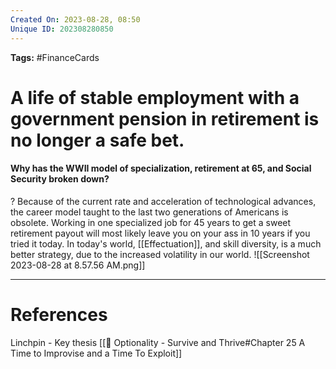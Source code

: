 ```yaml
---
Created On: 2023-08-28, 08:50
Unique ID: 202308280850
---
```

**Tags:** #FinanceCards 

# A life of stable employment with a government pension in retirement is no longer a safe bet.

#### Why has the WWII model of specialization, retirement at 65, and   Social Security broken down?
?
Because of the current rate and acceleration of technological advances, the career model taught to the last two generations of Americans is obsolete. Working in one specialized job for 45 years to get a sweet retirement payout will most likely leave you on your ass in 10 years if you tried it today. 
In today's world, [[Effectuation]], and skill diversity, is a much better strategy, due to the increased volatility in our world.
![[Screenshot 2023-08-28 at 8.57.56 AM.png]]
<!--SR:!2024-08-28,236,270-->





---
# References
Linchpin - Key thesis
[[📗 Optionality - Survive and Thrive#Chapter 25 A Time to Improvise and a Time To Exploit]]